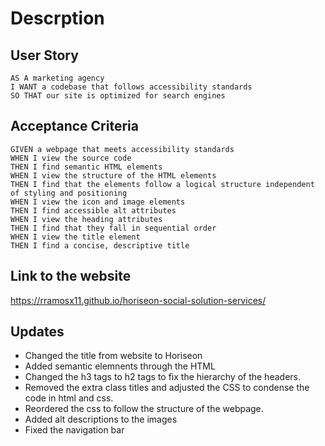 # Descrption 

## User Story

```
AS A marketing agency
I WANT a codebase that follows accessibility standards
SO THAT our site is optimized for search engines
```

## Acceptance Criteria

```
GIVEN a webpage that meets accessibility standards
WHEN I view the source code
THEN I find semantic HTML elements
WHEN I view the structure of the HTML elements
THEN I find that the elements follow a logical structure independent of styling and positioning
WHEN I view the icon and image elements
THEN I find accessible alt attributes
WHEN I view the heading attributes
THEN I find that they fall in sequential order
WHEN I view the title element
THEN I find a concise, descriptive title

```

## Link to the website 

https://rramosx11.github.io/horiseon-social-solution-services/

## Updates

* Changed the title from website to Horiseon
* Added semantic elemnents through the HTML
* Changed the h3 tags to h2 tags to fix the hierarchy of the headers.
* Removed the extra class titles and adjusted the CSS to condense the code in html and css.
* Reordered the css to follow the structure of the webpage.
* Added alt descriptions to the images
* Fixed the navigation bar


